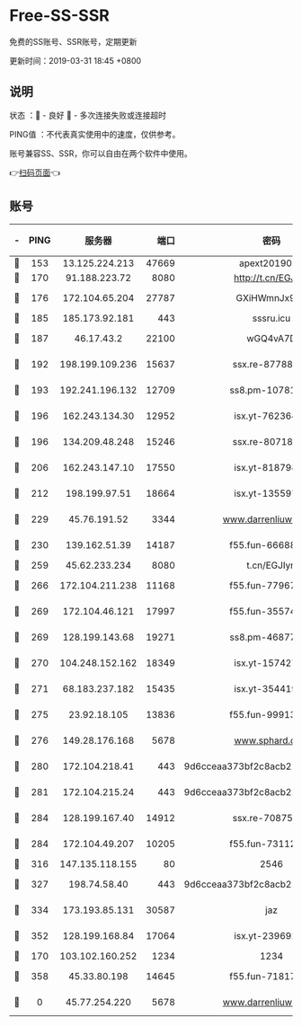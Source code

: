 # Free-SS-SSR

免费的SS账号、SSR账号，定期更新

更新时间：2019-03-31 18:45 +0800

## 说明

状态     ：🙂 - 良好 🙁 - 多次连接失败或连接超时

PING值   ：不代表真实使用中的速度，仅供参考。

账号兼容SS、SSR，你可以自由在两个软件中使用。

👉[扫码页面](https://liesauer.github.io/Free-SS-SSR/)👈

## 账号

|-|PING|服务器|端口|密码|加密方式|区域|
|:----:|:----:|:-----:|-----:|:----:|:----:|:----:|
|🙂|153|13.125.224.213|47669|apext2019001|chacha20|KR|
|🙂|170|91.188.223.72|8080|http://t.cn/EGJIyrl|rc4-md5|RU|
|🙂|176|172.104.65.204|27787|GXiHWmnJx94S|aes-256-cfb|JP|
|🙂|185|185.173.92.181|443|sssru.icu|rc4-md5|RU|
|🙂|187|46.17.43.2|22100|wGQ4vA7D|aes-256-gcm|RU|
|🙂|192|198.199.109.236|15637|ssx.re-87788368|aes-256-cfb|US|
|🙂|193|192.241.196.132|12709|ss8.pm-10781424|aes-256-cfb|US|
|🙂|196|162.243.134.30|12952|isx.yt-76236422|aes-256-cfb|US|
|🙂|196|134.209.48.248|15246|ssx.re-80718024|aes-256-cfb|US|
|🙂|206|162.243.147.10|17550|isx.yt-81879846|aes-256-cfb|US|
|🙂|212|198.199.97.51|18664|isx.yt-13559717|aes-256-cfb|US|
|🙂|229|45.76.191.52|3344|www.darrenliuwei.com|aes-256-cfb|JP|
|🙂|230|139.162.51.39|14187|f55.fun-66688027|aes-256-cfb|SG|
|🙂|259|45.62.233.234|8080|t.cn/EGJIyrl|rc4-md5|CA|
|🙂|266|172.104.211.238|11168|f55.fun-77967881|aes-256-cfb|US|
|🙂|269|172.104.46.121|17997|f55.fun-35574744|aes-256-cfb|SG|
|🙂|269|128.199.143.68|19271|ss8.pm-46877395|aes-256-cfb|SG|
|🙂|270|104.248.152.162|18349|isx.yt-15742711|aes-256-cfb|SG|
|🙂|271|68.183.237.182|15435|isx.yt-35441993|aes-256-cfb|SG|
|🙂|275|23.92.18.105|13836|f55.fun-99913847|aes-256-cfb|US|
|🙂|276|149.28.176.168|5678|www.sphard.com|aes-256-cfb|AU|
|🙂|280|172.104.218.41|443|9d6cceaa373bf2c8acb22e60b6a58be6|aes-256-cfb|US|
|🙂|281|172.104.215.24|443|9d6cceaa373bf2c8acb22e60b6a58be6|aes-256-cfb|US|
|🙂|284|128.199.167.40|14912|ssx.re-70875731|aes-256-cfb|SG|
|🙂|284|172.104.49.207|10205|f55.fun-73112677|aes-256-cfb|SG|
|🙂|316|147.135.118.155|80|2546|chacha20|US|
|🙂|327|198.74.58.40|443|9d6cceaa373bf2c8acb22e60b6a58be6|aes-256-cfb|US|
|🙂|334|173.193.85.131|30587|jaz|aes-256-cfb|US|
|🙂|352|128.199.168.84|17064|isx.yt-23969273|aes-256-cfb|SG|
|🙂|170|103.102.160.252|1234|1234|rc4-md5|JP|
|🙂|358|45.33.80.198|14645|f55.fun-71817463|aes-256-cfb|US|
|🙁|0|45.77.254.220|5678|www.darrenliuwei.com|aes-256-cfb|SG|
